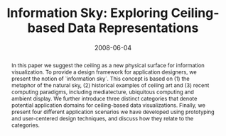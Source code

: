 ---
abstract: In this paper we suggest the ceiling as a new  physical surface for information
  visualization. To  provide a design framework for application designers,  we present
  the notion of `information sky´. This concept  is based on (1) the metaphor of the
  natural sky, (2)  historical examples of ceiling art and (3) recent  computing paradigms,
  including mediatecture,  ubiquitous computing and ambient display. We further  introduce
  three distinct categories that denote potential  application domains for ceiling-based
  data  visualizations. Finally, we present four different  application scenarios
  we have developed using  prototyping and user-centered design techniques, and  discuss
  how they relate to the categories.
authors:
- Martin Tomitsch
- Thomas Grechenig
- Andrew Vande Moere
- S Renan
date: '2008-06-04'
featured: false
links:
- name: Publik
  url: https://publik.tuwien.ac.at/showentry.php?ID=172341&lang=2
publication: 'Vortrag: IEEE International Conference on Information Visualisation
  (IV''08), Eindhoven, Netherlands; 04.06.2008 - 06.06.2008; in: "Proceedings of the
  IEEE International Conference on Information Visualisation", (2008), ISBN: 978-0-7695-3268-4;
  S. 100 - 105'
publication_types:
- '1'
publishDate: '2008-06-04'
title: 'Information Sky: Exploring Ceiling-based Data Representations'
url_pdf: ''
---